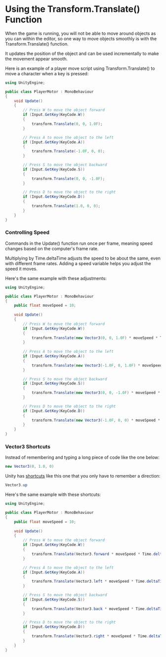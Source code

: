 # Using the Transform.Translate\(\) Function

When the game is running, you will not be able to move around objects as you can within the editor, so one way to move objects smoothly is with the Transform.Translate\(\) function.

It updates the position of the object and can be used incrementally to make the movement appear smooth.

Here is an example of a player move script using Transform.Translate\(\) to move a character when a key is pressed:

```csharp
using UnityEngine;

public class PlayerMotor : MonoBehaviour
{
    void Update()
    {
        // Press W to move the object forward
        if (Input.GetKey(KeyCode.W))
        {
            transform.Translate(0, 0, 1.0F);
        }

        // Press A to move the object to the left
        if (Input.GetKey(KeyCode.A))
        {
            transform.Translate(-1.0F, 0, 0);
        }

        // Press S to move the object backward
        if (Input.GetKey(KeyCode.S))
        {
            transform.Translate(0, 0, -1.0F);
        }

        // Press D to move the object to the right
        if (Input.GetKey(KeyCode.D))
        {
            transform.Translate(1.0, 0, 0);
        }
    }
}
```

### Controlling Speed

Commands in the Update\(\) function run once per frame, meaning speed changes based on the computer's frame rate.

Multiplying by Time.deltaTime adjusts the speed to be about the same, even with different frame rates. Adding a speed variable helps you adjust the speed it moves.

Here's the same example with these adjustments:

```csharp
using UnityEngine;

public class PlayerMotor : MonoBehaviour
{
    public float moveSpeed = 10;
    
    void Update()
    {
        // Press W to move the object forward
        if (Input.GetKey(KeyCode.W))
        {
            transform.Translate(new Vector3(0, 0, 1.0F) * moveSpeed * Time.deltaTime));
        }
        
        // Press A to move the object to the left
        if (Input.GetKey(KeyCode.A))
        {
            transform.Translate(new Vector3(-1.0F, 0, 1.0F) * moveSpeed * Time.deltaTime));
        }

        // Press S to move the object backward
        if (Input.GetKey(KeyCode.S))
        {
            transform.Translate(new Vector3(0, 0, -1.0F) * moveSpeed * Time.deltaTime));
        }

        // Press D to move the object to the right
        if (Input.GetKey(KeyCode.D))
        {
            transform.Translate(new Vector3(-1.0F, 0, 0) * moveSpeed * Time.deltaTime));
        }
    }
}
```

### Vector3 Shortcuts

Instead of remembering and typing a long piece of code like the one below:

```csharp
new Vector3(0, 1.0, 0)
```

Unity has [shortcuts](../handy-transform-shortcuts.md) like this one that you only have to remember a direction:

```csharp
Vector3.up
```

Here's the same example with these shortcuts:

```csharp
using UnityEngine;

public class PlayerMotor : MonoBehaviour
{
    public float moveSpeed = 10;
    
    void Update()
    {
        // Press W to move the object forward
        if (Input.GetKey(KeyCode.W))
        {
            transform.Translate(Vector3.forward * moveSpeed * Time.deltaTime);
        }

        // Press A to move the object to the left
        if (Input.GetKey(KeyCode.A))
        {
            transform.Translate(Vector3.left * moveSpeed * Time.deltaTime);
        }

        // Press S to move the object backward
        if (Input.GetKey(KeyCode.S))
        {
            transform.Translate(Vector3.back * moveSpeed * Time.deltaTime);
        }

        // Press D to move the object to the right
        if (Input.GetKey(KeyCode.D))
        {
            transform.Translate(Vector3.right * moveSpeed * Time.deltaTime);
        }
    }
}
```



